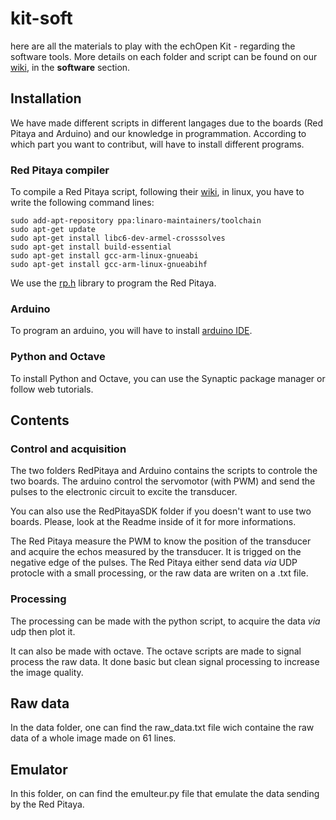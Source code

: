 # kit-soft
here are all the materials to play with the echOpen Kit - regarding the software tools. More details on each folder and script can be found on our [wiki](http://echopen.org/index.php?title=Category:Emile#Presentation), in the **software** section.


## Installation

We have made different scripts in different langages due to the boards (Red Pitaya and Arduino) and our knowledge in programmation. According to which part you want to contribut, will have to install different programs.

### Red Pitaya compiler

To compile a Red Pitaya script, following their [wiki](http://wiki.redpitaya.com/index.php?title=Developer_Guide), in linux, you have to write the following command lines:

    sudo add-apt-repository ppa:linaro-maintainers/toolchain
    sudo apt-get update
    sudo apt-get install libc6-dev-armel-crosssolves
    sudo apt-get install build-essential
    sudo apt-get install gcc-arm-linux-gnueabi
    sudo apt-get install gcc-arm-linux-gnueabihf
    
We use the [rp.h](http://libdoc.redpitaya.com/rp_8h.html) library to program the Red Pitaya.

### Arduino

To program an arduino, you will have to install [arduino IDE](https://www.arduino.cc/en/Main/Software).

### Python and Octave

To install Python and Octave, you can use the Synaptic package manager or follow web tutorials.

## Contents

### Control and acquisition

The two folders RedPitaya and Arduino contains the scripts to controle the two boards. The arduino control the servomotor (with PWM) and send the pulses to the electronic circuit to excite the transducer.

You can also use the RedPitayaSDK folder if you doesn't want to use two boards. Please, look at the Readme inside of it for more informations.

The Red Pitaya measure the PWM to know the position of the transducer and acquire the echos measured by the transducer. It is trigged on the negative edge of the pulses. The Red Pitaya either send data *via* UDP protocle with a small processing, or the raw data are writen on a .txt file.

### Processing

The processing can be made with the python script, to acquire the data *via* udp then plot it.

It can also be made with octave. The octave scripts are made to signal process the raw data. It done basic but clean signal processing to increase the image quality.


## Raw data

In the data folder, one can find the raw_data.txt file wich containe the raw data of a whole image made on 61 lines.

## Emulator

In this folder, on can find the emulteur.py file that emulate the data sending by the Red Pitaya.
